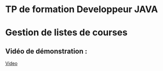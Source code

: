 
# **TP de formation Developpeur JAVA**


# **Gestion de listes de courses**

## Vidéo de démonstration :

[Video](https://github.com/manuo1/Simple_Demo_JavaEE_Liste_De_Courses/raw/main/Listes%20de%20courses.mp4)

